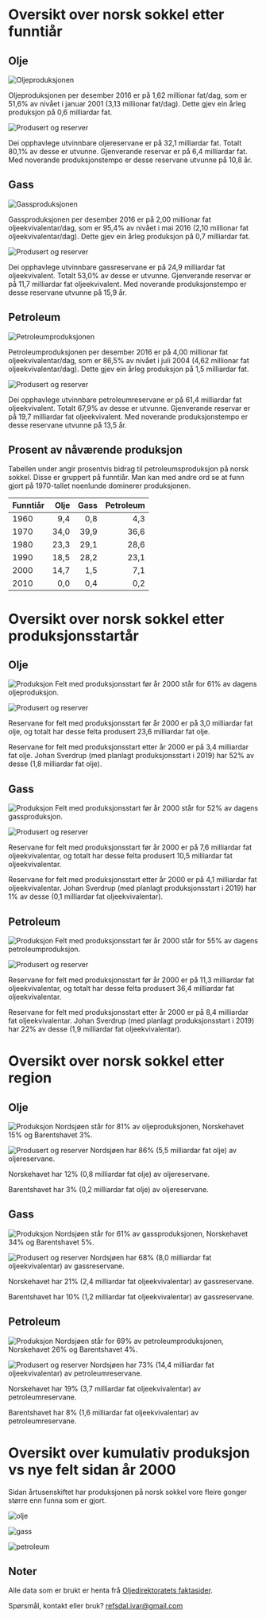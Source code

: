 # Oversikt over norsk sokkel etter funntiår

## Olje
![Oljeproduksjonen](img/oil_production_yearly_12MMA_by_discovery_decade.png)

Oljeproduksjonen per desember 2016 er på 1,62 millionar fat/dag, som er 51,6% av nivået i januar 2001 (3,13 millionar fat/dag).
Dette gjev ein årleg produksjon på 0,6 milliardar fat.

![Produsert og reserver](img/oil_produced_reserves_by_discovery_decade.png)

Dei opphavlege utvinnbare oljereservane er på 32,1 milliardar fat.
Totalt 80,1% av desse er utvunne.
Gjenverande reservar er på 6,4 milliardar fat.
Med noverande produksjonstempo er desse reservane utvunne på 10,8 år.

## Gass
![Gassproduksjonen](img/gas_production_yearly_12MMA_by_discovery_decade.png)

Gassproduksjonen per desember 2016 er på 2,00 millionar fat oljeekvivalentar/dag, som er 95,4% av nivået i mai 2016 (2,10 millionar fat oljeekvivalentar/dag).
Dette gjev ein årleg produksjon på 0,7 milliardar fat.

![Produsert og reserver](img/gas_produced_reserves_by_discovery_decade.png)

Dei opphavlege utvinnbare gassreservane er på 24,9 milliardar fat oljeekvivalent.
Totalt 53,0% av desse er utvunne.
Gjenverande reservar er på 11,7 milliardar fat oljeekvivalent.
Med noverande produksjonstempo er desse reservane utvunne på 15,9 år.

## Petroleum
![Petroleumproduksjonen](img/oe_production_yearly_12MMA_by_discovery_decade.png)

Petroleumproduksjonen per desember 2016 er på 4,00 millionar fat oljeekvivalentar/dag, som er 86,5% av nivået i juli 2004 (4,62 millionar fat oljeekvivalentar/dag).
Dette gjev ein årleg produksjon på 1,5 milliardar fat.

![Produsert og reserver](img/oe_produced_reserves_by_discovery_decade.png)

Dei opphavlege utvinnbare petroleumreservane er på 61,4 milliardar fat oljeekvivalent.
Totalt 67,9% av desse er utvunne.
Gjenverande reservar er på 19,7 milliardar fat oljeekvivalent.
Med noverande produksjonstempo er desse reservane utvunne på 13,5 år.



## Prosent av nåværende produksjon

Tabellen under angir prosentvis bidrag til petroleumsproduksjon på norsk sokkel. 
Disse er gruppert på funntiår.
Man kan med andre ord se at funn gjort på 1970-tallet noenlunde dominerer produksjonen. 


| Funntiår | Olje | Gass | Petroleum |
| ---- | ---: | ---: | ---: |
| 1960 | 9,4 | 0,8 | 4,3 |
| 1970 | 34,0 | 39,9 | 36,6 |
| 1980 | 23,3 | 29,1 | 28,6 |
| 1990 | 18,5 | 28,2 | 23,1 |
| 2000 | 14,7 | 1,5 | 7,1 |
| 2010 | 0,0 | 0,4 | 0,2 |

# Oversikt over norsk sokkel etter produksjonsstartår

## Olje
![Produksjon](img/oil_production_yearly_12MMA_by_startproduction.png)
Felt med produksjonsstart før år 2000 står for 61% av dagens oljeproduksjon.

![Produsert og reserver](img/oil_produced_reserves_by_startproduction.png)

Reservane for felt med produksjonsstart før år 2000 er på 3,0 milliardar fat olje, og
totalt har desse felta produsert 23,6 milliardar fat olje.

Reservane for felt med produksjonsstart etter år 2000 er på 3,4 milliardar fat olje.
Johan Sverdrup (med planlagt produksjonsstart i 2019) har 52% av desse (1,8 milliardar fat olje).

## Gass
![Produksjon](img/gas_production_yearly_12MMA_by_startproduction.png)
Felt med produksjonsstart før år 2000 står for 52% av dagens gassproduksjon.

![Produsert og reserver](img/gas_produced_reserves_by_startproduction.png)

Reservane for felt med produksjonsstart før år 2000 er på 7,6 milliardar fat oljeekvivalentar, og
totalt har desse felta produsert 10,5 milliardar fat oljeekvivalentar.

Reservane for felt med produksjonsstart etter år 2000 er på 4,1 milliardar fat oljeekvivalentar.
Johan Sverdrup (med planlagt produksjonsstart i 2019) har 1% av desse (0,1 milliardar fat oljeekvivalentar).

## Petroleum
![Produksjon](img/oe_production_yearly_12MMA_by_startproduction.png)
Felt med produksjonsstart før år 2000 står for 55% av dagens petroleumproduksjon.

![Produsert og reserver](img/oe_produced_reserves_by_startproduction.png)

Reservane for felt med produksjonsstart før år 2000 er på 11,3 milliardar fat oljeekvivalentar, og
totalt har desse felta produsert 36,4 milliardar fat oljeekvivalentar.

Reservane for felt med produksjonsstart etter år 2000 er på 8,4 milliardar fat oljeekvivalentar.
Johan Sverdrup (med planlagt produksjonsstart i 2019) har 22% av desse (1,9 milliardar fat oljeekvivalentar).

# Oversikt over norsk sokkel etter region

## Olje

![Produksjon](img/oil_production_yearly_12MMA_by_region.png)
Nordsjøen står for 81% av oljeproduksjonen,
Norskehavet 15% og
Barentshavet 3%.

![Produsert og reserver](img/oil_produced_reserves_by_region.png)
Nordsjøen har 86% (5,5 milliardar fat olje) av oljereservane.

Norskehavet har 12% (0,8 milliardar fat olje) av oljereservane.

Barentshavet har 3% (0,2 milliardar fat olje) av oljereservane.


## Gass

![Produksjon](img/gas_production_yearly_12MMA_by_region.png)
Nordsjøen står for 61% av gassproduksjonen,
Norskehavet 34% og
Barentshavet 5%.

![Produsert og reserver](img/gas_produced_reserves_by_region.png)
Nordsjøen har 68% (8,0 milliardar fat oljeekvivalentar) av gassreservane.

Norskehavet har 21% (2,4 milliardar fat oljeekvivalentar) av gassreservane.

Barentshavet har 10% (1,2 milliardar fat oljeekvivalentar) av gassreservane.


## Petroleum

![Produksjon](img/oe_production_yearly_12MMA_by_region.png)
Nordsjøen står for 69% av petroleumproduksjonen,
Norskehavet 26% og
Barentshavet 4%.

![Produsert og reserver](img/oe_produced_reserves_by_region.png)
Nordsjøen har 73% (14,4 milliardar fat oljeekvivalentar) av petroleumreservane.

Norskehavet har 19% (3,7 milliardar fat oljeekvivalentar) av petroleumreservane.

Barentshavet har 8% (1,6 milliardar fat oljeekvivalentar) av petroleumreservane.


# Oversikt over kumulativ produksjon vs nye felt sidan år 2000

Sidan årtusenskiftet har produksjonen på norsk sokkel vore fleire gonger større enn funna som er gjort.

![olje](img/cumulative_oil_production_vs_reserve_growth_since_2000.png)

![gass](img/cumulative_gas_production_vs_reserve_growth_since_2000.png)

![petroleum](img/cumulative_oe_production_vs_reserve_growth_since_2000.png)


## Noter

Alle data som er brukt er henta frå [Oljedirektoratets faktasider](http://factpages.npd.no/factpages/).

Spørsmål, kontakt eller bruk? [refsdal.ivar@gmail.com](mailto:refsdal.ivar@gmail.com)

